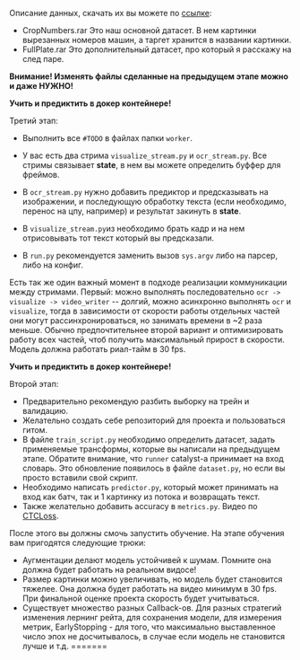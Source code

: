 Описание данных, скачать их вы можете по [ссылке](https://yadi.sk/d/K-BvJ8WJJeQM5g):
- CropNumbers.rar 
    Это наш основной датасет. В нем картинки вырезанных номеров машин,
    а таргет хранится в названии картинки.  
- FullPlate.rar 
    Это дополнительный датасет, про который я расскажу на след паре.

__Внимание! Изменять файлы сделанные на предыдущем этапе можно и даже НУЖНО!__


__Учить и предиктить в докер контейнере!__

Третий этап: 
- Выполнить все `#TODO` в файлах папки `worker`.

- У вас есть два стрима `visualize_stream.py` и `ocr_stream.py`. Все стримы связывает **state**, в нем вы можете определить буффер для фреймов.
- В `ocr_stream.py` нужно добавить предиктор и предсказывать на изображении, и последующую обработку текста (если необходимо, перенос на цпу, например) и результат закинуть в **state**.
- В `visualize_stream.py`из необходимо брать кадр и на нем отрисовывать тот текст который вы предсказали. 
- В `run.py` рекомендуется заменить вызов `sys.argv` либо на парсер, либо на конфиг. 


Есть так же один важный момент в подходе реализации коммуникации между стримами. 
Первый: можно выполнять последовательно ```ocr -> visualize -> video_writer``` -- долгий, можно асинхронно выполнять `ocr` и `visualize`, тогда в зависимости от скорости работы отдельных частей они могут рассинхронироваться, но занимать времени в ~2 раза меньше. Обычно предпочтительнее второй вариант и оптимизировать работу всех частей, чтоб получить максимальный прирост в скорости. Модель должна работать риал-тайм в 30 fps.

__Учить и предиктить в докер контейнере!__

Второй этап: 

- Предварительно рекомендую разбить выборку на трейн и валидацию.
- Желательно создать себе репозиторий для проекта и пользоваться гитом. 
- В файле `train_script.py` необходимо определить датасет, 
задать применяемые трансформы, которые вы написали на предыдущем этапе.
Обратите внимание, что `runner` catalyst-а принимает на вход словарь. 
Это обновление появилось в файле `dataset.py`, но если вы просто вставили свой 
скрипт.
- Необходимо написать `predictor.py`, который может принимать на вход
как батч, так и 1 картинку из потока и возвращать текст.
- Также желательно добавить accuracy в `metrics.py`. Видео по [CTCLoss](https://youtu.be/eYIL4TMAeRI).

После этого вы должны смочь запустить обучение. 
На этапе обучения вам пригодятся следующие трюки: 
- Аугментации делают модель устойчивей к шумам. Помните она 
должна будет работать на реальном видосе!
- Размер картинки можно увеличивать, но модель будет становится 
тяжелее. Она должна будет работать на видео минимум в 30 fps.
При финальной оценке проекта скорость будет учитываться. 
- Существует множество разных Callback-ов. Для разных стратегий 
изменения лернинг рейта, для сохранения модели, для измерения метрик,
 EarlyStopping - для того, что максимально выставленное число эпох не досчитывалось, в случае
 если модель не становится лучше и т.д.
=======


